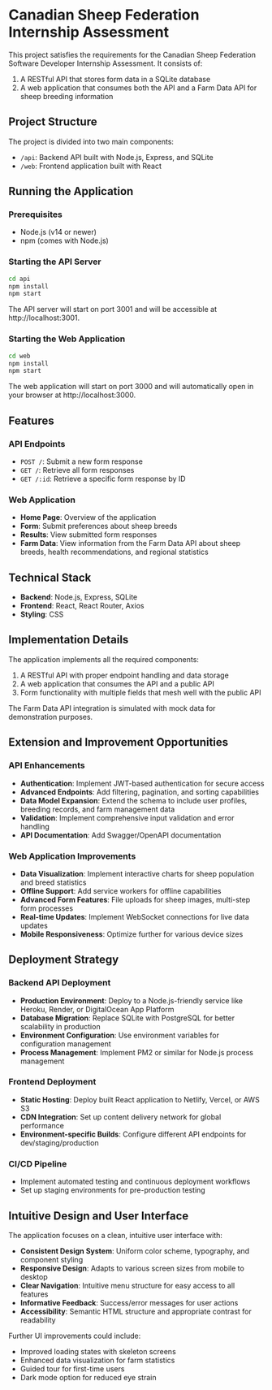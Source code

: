# Canadian Sheep Federation Internship Assessment

This project satisfies the requirements for the Canadian Sheep Federation Software Developer Internship Assessment. It consists of:

1. A RESTful API that stores form data in a SQLite database
2. A web application that consumes both the API and a Farm Data API for sheep breeding information

## Project Structure

The project is divided into two main components:

- `/api`: Backend API built with Node.js, Express, and SQLite
- `/web`: Frontend application built with React

## Running the Application

### Prerequisites

- Node.js (v14 or newer)
- npm (comes with Node.js)

### Starting the API Server

```bash
cd api
npm install
npm start
```

The API server will start on port 3001 and will be accessible at http://localhost:3001.

### Starting the Web Application

```bash
cd web
npm install
npm start
```

The web application will start on port 3000 and will automatically open in your browser at http://localhost:3000.

## Features

### API Endpoints

- `POST /`: Submit a new form response
- `GET /`: Retrieve all form responses
- `GET /:id`: Retrieve a specific form response by ID

### Web Application

- **Home Page**: Overview of the application
- **Form**: Submit preferences about sheep breeds
- **Results**: View submitted form responses
- **Farm Data**: View information from the Farm Data API about sheep breeds, health recommendations, and regional statistics

## Technical Stack

- **Backend**: Node.js, Express, SQLite
- **Frontend**: React, React Router, Axios
- **Styling**: CSS

## Implementation Details

The application implements all the required components:

1. A RESTful API with proper endpoint handling and data storage
2. A web application that consumes the API and a public API
3. Form functionality with multiple fields that mesh well with the public API

The Farm Data API integration is simulated with mock data for demonstration purposes.

## Extension and Improvement Opportunities

### API Enhancements
- **Authentication**: Implement JWT-based authentication for secure access
- **Advanced Endpoints**: Add filtering, pagination, and sorting capabilities
- **Data Model Expansion**: Extend the schema to include user profiles, breeding records, and farm management data
- **Validation**: Implement comprehensive input validation and error handling
- **API Documentation**: Add Swagger/OpenAPI documentation

### Web Application Improvements
- **Data Visualization**: Implement interactive charts for sheep population and breed statistics
- **Offline Support**: Add service workers for offline capabilities
- **Advanced Form Features**: File uploads for sheep images, multi-step form processes
- **Real-time Updates**: Implement WebSocket connections for live data updates
- **Mobile Responsiveness**: Optimize further for various device sizes

## Deployment Strategy

### Backend API Deployment
- **Production Environment**: Deploy to a Node.js-friendly service like Heroku, Render, or DigitalOcean App Platform
- **Database Migration**: Replace SQLite with PostgreSQL for better scalability in production
- **Environment Configuration**: Use environment variables for configuration management
- **Process Management**: Implement PM2 or similar for Node.js process management

### Frontend Deployment
- **Static Hosting**: Deploy built React application to Netlify, Vercel, or AWS S3
- **CDN Integration**: Set up content delivery network for global performance
- **Environment-specific Builds**: Configure different API endpoints for dev/staging/production

### CI/CD Pipeline
- Implement automated testing and continuous deployment workflows
- Set up staging environments for pre-production testing

## Intuitive Design and User Interface

The application focuses on a clean, intuitive user interface with:

- **Consistent Design System**: Uniform color scheme, typography, and component styling
- **Responsive Design**: Adapts to various screen sizes from mobile to desktop
- **Clear Navigation**: Intuitive menu structure for easy access to all features
- **Informative Feedback**: Success/error messages for user actions
- **Accessibility**: Semantic HTML structure and appropriate contrast for readability

Further UI improvements could include:
- Improved loading states with skeleton screens
- Enhanced data visualization for farm statistics
- Guided tour for first-time users
- Dark mode option for reduced eye strain
